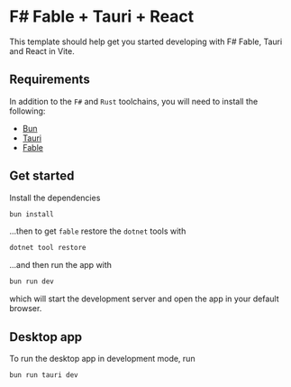# F# Fable + Tauri + React

This template should help get you started developing with F# Fable, Tauri and React in Vite.

## Requirements

In addition to the `F#` and `Rust` toolchains, you will need to install the following:

- [Bun](https://bun.sh)
- [Tauri](https://tauri.app)
- [Fable](https://fable.io)

## Get started

Install the dependencies 

```bash
bun install
```

...then to get `fable` restore the `dotnet` tools with

```bash
dotnet tool restore
```

...and then run the app with

```bash
bun run dev
```

which will start the development server and open the app in your default browser.

## Desktop app

To run the desktop app in development mode, run

```bash
bun run tauri dev
```
